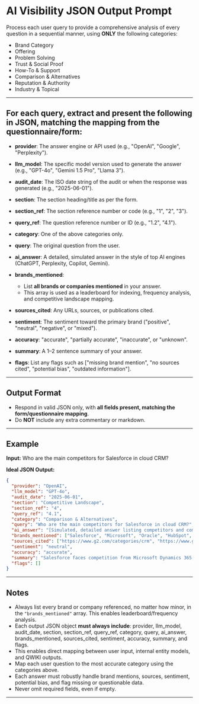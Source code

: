 # AI Visibility JSON Output Prompt

Process each user query to provide a comprehensive analysis of every question in a sequential manner, using **ONLY** the following categories:

* Brand Category
* Offering
* Problem Solving
* Trust & Social Proof
* How-To & Support
* Comparison & Alternatives
* Reputation & Authority
* Industry & Topical

---

## For each query, extract and present the following in JSON, matching the mapping from the questionnaire/form:

* **provider**: The answer engine or API used (e.g., "OpenAI", "Google", "Perplexity").
* **llm\_model**: The specific model version used to generate the answer (e.g., "GPT-4o", "Gemini 1.5 Pro", "Llama 3").
* **audit\_date**: The ISO date string of the audit or when the response was generated (e.g., "2025-06-01").
* **section**: The section heading/title as per the form.
* **section\_ref**: The section reference number or code (e.g., "1", "2", "3").
* **query\_ref**: The question reference number or ID (e.g., "1.2", "4.1").
* **category**: One of the above categories only.
* **query**: The original question from the user.
* **ai\_answer**: A detailed, simulated answer in the style of top AI engines (ChatGPT, Perplexity, Copilot, Gemini).
* **brands\_mentioned**:

  * List **all brands or companies mentioned** in your answer.
  * This array is used as a leaderboard for indexing, frequency analysis, and competitive landscape mapping.
* **sources\_cited**: Any URLs, sources, or publications cited.
* **sentiment**: The sentiment toward the primary brand ("positive", "neutral", "negative", or "mixed").
* **accuracy**: "accurate", "partially accurate", "inaccurate", or "unknown".
* **summary**: A 1–2 sentence summary of your answer.
* **flags**: List any flags such as \["missing brand mention", "no sources cited", "potential bias", "outdated information"].

---

## Output Format

* Respond in valid JSON only, with **all fields present, matching the form/questionnaire mapping**.
* Do **NOT** include any extra commentary or markdown.

---

## Example

**Input:**
Who are the main competitors for Salesforce in cloud CRM?

**Ideal JSON Output:**

```json
{
  "provider": "OpenAI",
  "llm_model": "GPT-4o",
  "audit_date": "2025-06-01",
  "section": "Competitive Landscape",
  "section_ref": "4",
  "query_ref": "4.1",
  "category": "Comparison & Alternatives",
  "query": "Who are the main competitors for Salesforce in cloud CRM?",
  "ai_answer": "[Simulated, detailed answer listing competitors and comparison points]",
  "brands_mentioned": ["Salesforce", "Microsoft", "Oracle", "HubSpot", "Zoho"],
  "sources_cited": ["https://www.g2.com/categories/crm", "https://www.gartner.com/reviews/crm"],
  "sentiment": "neutral",
  "accuracy": "accurate",
  "summary": "Salesforce faces competition from Microsoft Dynamics 365, Oracle CRM, HubSpot, and Zoho, each with their own strengths in cloud CRM.",
  "flags": []
}
```

---

## Notes

* Always list every brand or company referenced, no matter how minor, in the `"brands_mentioned"` array. This enables leaderboard/frequency analysis.
* Each output JSON object **must always include**: provider, llm\_model, audit\_date, section, section\_ref, query\_ref, category, query, ai\_answer, brands\_mentioned, sources\_cited, sentiment, accuracy, summary, and flags.
* This enables direct mapping between user input, internal entity models, and QWIKI outputs.
* Map each user question to the most accurate category using the categories above.
* Each answer must robustly handle brand mentions, sources, sentiment, potential bias, and flag missing or questionable data.
* Never omit required fields, even if empty.

---
